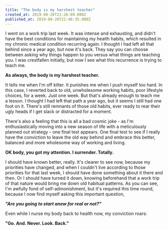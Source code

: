 ```yaml
---
title: "The body is my harshest teacher"
created_at: 2019-08-26T21:26:09.000Z
published_at: 2019-08-26T22:46:35.000Z
---
```

I went on a work trip last week. It was intense and exhausting, and didn't have the best conditions for maintaining my health habits, which resulted in my chronic medical condition recurring again. I thought I had left all that behind since a year ago, but now it's back. They say you can choose between asking why things happen to you versus what things are teaching you. I was crestfallen initially, but now I see what this recurrence is trying to teach me. 

  

**As always, the body is my harshest teacher.**

  

It tells me when I'm off kilter. It punishes me when I push myself too hard. In this case, I reverted back to old, unwholesome working habits, poor lifestyle choices, for a week. Just one week. But that's already enough to teach me a lesson. I thought I had left that path a year ago, but it seems I still had one foot on it. There's still remnants of those old habits, ever ready to rear their ugly heads if I get slack or distracted for a moment. 

  

There's also a feeling that this is all a bad cosmic joke - as I'm enthusiastically moving into a new season of life with a meticulously planned out strategy - one final test appears. One final test to see if I really have the conviction to leave the old way behind and embrace this better, balanced and more wholesome way of working and living. 

  

**OK body, you got my attention. I surrender. Totally.**

  

I should have known better, really. It's clearer to see now, because my priorities have changed, and when I couldn't live according to those priorities for that last week, I should have done something about it there and then. Or I should have turned it down, knowing beforehand that a work trip of that nature would bring me down old habitual patterns. As you can see, I'm awfully fond of self-admonishment, but it's required this time round, because I now find myself asking this important question, 

  

_**"Are you going to start anew for real or not?"**_ 

  

Even while I nurse my body back to health now, my conviction roars:

  

**"Go. And. Never. Look. Back."**
